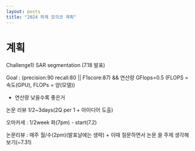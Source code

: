 ```yaml
---
layout: posts
title: "2024 하계 모각코 계획"
---
```


# 계획
Challenge1) SAR segmentation (7.18 발표)

Goal : (precision:90 recall:80 || F1score:87) &&  연산량 GFlops=0.5  (FLOPS = 속도(GPU), FLOPs = 양(모델))
- 연산량 낮을수록 좋은거

논문 리뷰 1/2~3days(2Q per 1 + 아이디어 도출)

오마카세 : 1/2week 화(7pm) - start(7.2)

논문리뷰 : 매주 월/수(2pm)(발표날에는 생략) + 이때 질문하면서 논문 쓸 주제 생각해보기(~7.31)

